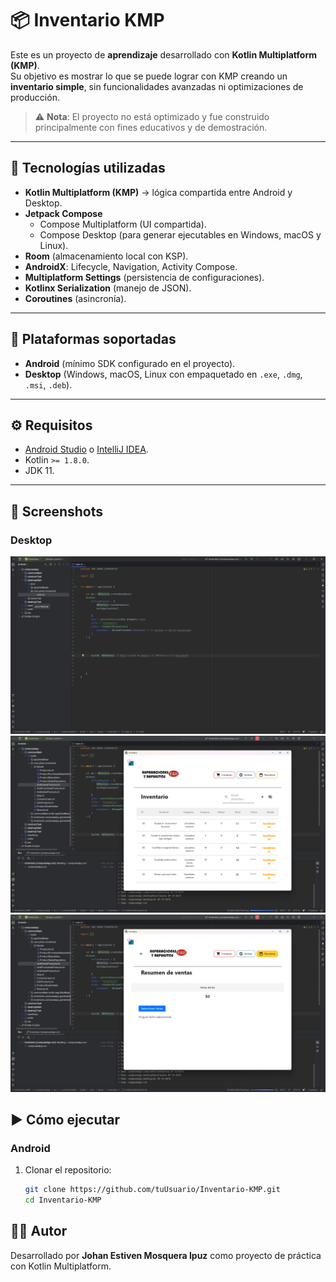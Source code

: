# 📦 Inventario KMP

Este es un proyecto de **aprendizaje** desarrollado con **Kotlin Multiplatform (KMP)**.  
Su objetivo es mostrar lo que se puede lograr con KMP creando un **inventario simple**, sin funcionalidades avanzadas ni optimizaciones de producción.  

> ⚠️ **Nota**: El proyecto no está optimizado y fue construido principalmente con fines educativos y de demostración.

---

## 🚀 Tecnologías utilizadas

- **Kotlin Multiplatform (KMP)** → lógica compartida entre Android y Desktop.  
- **Jetpack Compose**  
  - Compose Multiplatform (UI compartida).  
  - Compose Desktop (para generar ejecutables en Windows, macOS y Linux).  
- **Room** (almacenamiento local con KSP).  
- **AndroidX**: Lifecycle, Navigation, Activity Compose.  
- **Multiplatform Settings** (persistencia de configuraciones).  
- **Kotlinx Serialization** (manejo de JSON).  
- **Coroutines** (asincronía).  

---

## 📂 Plataformas soportadas

- **Android** (mínimo SDK configurado en el proyecto).  
- **Desktop** (Windows, macOS, Linux con empaquetado en `.exe`, `.dmg`, `.msi`, `.deb`).  

---

## ⚙️ Requisitos

- [Android Studio](https://developer.android.com/studio) o [IntelliJ IDEA](https://www.jetbrains.com/idea/).  
- Kotlin `>= 1.8.0`.  
- JDK 11.  

---
## 📸 Screenshots

### Desktop
<img src="screenshots/screenshot_1.png" alt="Vista previa" width="600"/>
<img src="screenshots/screenshot_2.png" alt="Vista inventario App" width="600"/>
<img src="screenshots/screenshot_3.png" alt="Vista ventas inventario App" width="600"/>


## ▶️ Cómo ejecutar

### Android
1. Clonar el repositorio:  
   ```bash
   git clone https://github.com/tuUsuario/Inventario-KMP.git
   cd Inventario-KMP


 ## 👨‍💻 Autor
Desarrollado por **Johan Estiven Mosquera Ipuz** como proyecto de práctica con Kotlin Multiplatform.
